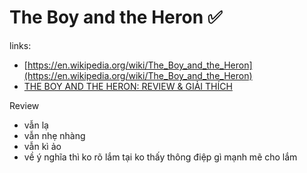 # The Boy and the Heron ✅

links:

- [https://en.wikipedia.org/wiki/The_Boy_and_the_Heron](https://en.wikipedia.org/wiki/The_Boy_and_the_Heron)
- [THE BOY AND THE HERON: REVIEW & GIẢI THÍCH](https://www.youtube.com/watch?v=PpJGq21sr1U)

Review

- vẫn lạ
- vẫn nhẹ nhàng
- vẫn kì ảo
- về ý nghĩa thì ko rõ lắm tại ko thấy thông điệp gì mạnh mẽ cho lắm